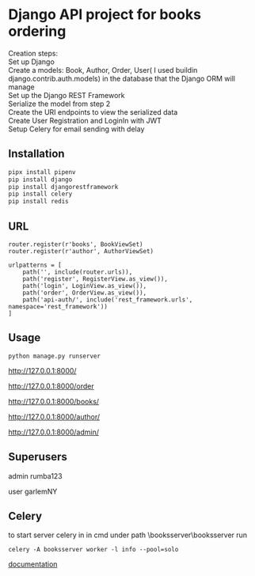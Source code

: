 # Django API project for books ordering

Creation steps:\
Set up Django\
Create a models: Book, Author, Order, User( I used buildin django.contrib.auth.models) in the database that the Django ORM will manage\
Set up the Django REST Framework\
Serialize the model from step 2\
Create the URI endpoints to view the serialized data\
Create User Registration and LoginIn with JWT\
Setup Celery for email sending with delay

## Installation

```bash
pipx install pipenv
pip install django
pip install djangorestframework
pip install celery
pip install redis

```

## URL

```router = routers.DefaultRouter()
router.register(r'books', BookViewSet)
router.register(r'author', AuthorViewSet)

urlpatterns = [
    path('', include(router.urls)),
    path('register', RegisterView.as_view()),
    path('login', LoginView.as_view()),
    path('order', OrderView.as_view()),   
    path('api-auth/', include('rest_framework.urls', namespace='rest_framework'))
]
```

## Usage
```
python manage.py runserver
```
http://127.0.0.1:8000/

http://127.0.0.1:8000/order

http://127.0.0.1:8000/books/

http://127.0.0.1:8000/author/

http://127.0.0.1:8000/admin/

## Superusers

admin
rumba123

user 
garlemNY

## Celery
to start server celery in in cmd under path \booksserver\booksserver
 run
```
celery -A booksserver worker -l info --pool=solo
 ```
[documentation](https://docs.celeryproject.org/en/stable/userguide/testing.html)